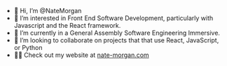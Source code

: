 - 👋 Hi, I’m @NateMorgan
- 👀 I’m interested in Front End Software Development, particularly with Javascript and the React framework.
- 🌱 I’m currently in a General Assembly Software Engineering Immersive.
- 💞️ I’m looking to collaborate on projects that that use React, JavaScript, or Python
- 🧑‍💻 Check out my website at <a href="nate-morgan.com">nate-morgan.com</a>
